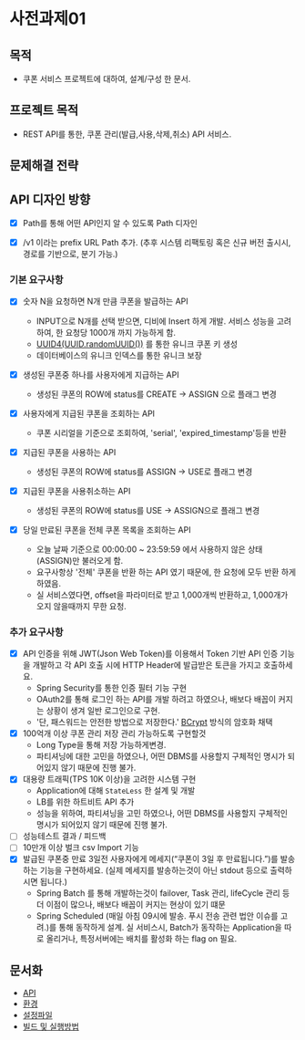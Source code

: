 # 사전과제01

## 목적 
- 쿠폰 서비스 프로젝트에 대하여, 설계/구성 한 문서.

## 프로젝트 목적 
- REST API를 통한, 쿠폰 관리(발급,사용,삭제,취소) API 서비스.


## 문제해결 전략
## API 디자인 방향 
- [x] Path를 통해 어떤 API인지 알 수 있도록 Path 디자인 
- [x] /v1 이라는 prefix URL Path 추가. (추후 시스템 리팩토링 혹은 신규 버전 출시시, 경로를 기반으로, 분기 가능.)
 

### 기본 요구사항 
- [x] 숫자 N을 요청하면 N개 만큼 쿠폰을 발급하는 API
    - INPUT으로 N개를 선택 받으면, 디비에 Insert 하게 개발.
    서비스 성능을 고려하여, 한 요청당 1000개 까지 가능하게 함.
    - [UUID4(UUID.randomUUID())](https://en.wikipedia.org/wiki/Universally_unique_identifier) 를 통한 유니크 쿠폰 키 생성
    - 데이터베이스의 유니크 인덱스를 통한 유니크 보장
   
- [x] 생성된 쿠폰중 하나를 사용자에게 지급하는 API
    - 생성된 쿠폰의 ROW에 status를 CREATE -> ASSIGN 으로 플래그 변경 

- [x] 사용자에게 지급된 쿠폰을 조회하는 API
    - 쿠폰 시리얼을 기준으로 조회하여, 'serial', 'expired_timestamp'등을 반환
    
    
- [x] 지급된 쿠폰을 사용하는 API 
    - 생성된 쿠폰의 ROW에 status를 ASSIGN -> USE로 플래그 변경 
    
    
- [x] 지급된 쿠폰을 사용취소하는 API 
    - 생성된 쿠폰의 ROW에 status를 USE -> ASSIGN으로 플래그 변경 
    
    
- [x] 당일 만료된 쿠폰을 전체 쿠폰 목록을 조회하는 API 
    - 오늘 날짜 기준으로 00:00:00 ~ 23:59:59 에서 사용하지 않은 상태 (ASSIGN)만 불러오게 함.
    - 요구사항상 '전체' 쿠폰을 반환 하는 API 였기 때문에, 한 요청에 모두 반환 하게 하였음.
    - 실 서비스였다면, offset을 파라미터로 받고 1,000개씩 반환하고, 1,000개가 오지 않을때까지 무한 요청.
 

### 추가 요구사항 
- [x] API 인증을 위해 JWT(Json Web Token)를 이용해서 Token 기반 API 인증 기능을 개발하고 각 API 호출 시에 HTTP Header에 발급받은 토큰을 가지고 호출하세요.
    - Spring Security를 통한 인증 필터 기능 구현 
    - OAuth2를 통해 로그인 하는 API를 개발 하려고 하였으나, 배보다 배꼽이 커지는 상황이 생겨 일반 로그인으로 구현.
    - '단, 패스워드는 안전한 방법으로 저장한다.' [BCrypt](https://en.wikipedia.org/wiki/Bcrypt) 방식의 암호화 채택
- [x] 100억개 이상 쿠폰 관리 저장 관리 가능하도록 구현할것
    - Long Type을 통해 저장 가능하게변경.
    - 파티셔닝에 대한 고민을 하였으나, 어떤 DBMS를 사용할지 구체적인 명시가 되어있지 않기 때문에 진행 불가.
- [x] 대용량 트래픽(TPS 10K 이상)을 고려한 시스템 구현
    - Application에 대해 `StateLess` 한 설계 및 개발 
    - LB를 위한 하트비트 API 추가
    - 성능을 위하여, 파티셔닝을 고민 하였으나, 어떤 DBMS를 사용할지 구체적인 명시가 되어있지 않기 때문에 진행 불가.
- [ ] 성능테스트 결과 / 피드백
- [ ] 10만개 이상 벌크 csv Import 기능
- [x] 발급된 쿠폰중 만료 3일전 사용자에게 메세지(“쿠폰이 3일 후 만료됩니다.”)를 발송하는 기능을 구현하세요. (실제 메세지를 발송하는것이 아닌 stdout 등으로 출력하시면 됩니다.)
    - Spring Batch 를 통해 개발하는것이 failover, Task 관리, lifeCycle 관리 등 더 이점이 많으나, 배보다 배꼽이 커지는 현상이 있기 떄문
    - Spring Scheduled (매일 아침 09시에 발송. 푸시 전송 관련 법안 이슈를 고려.)를 통해 동작하게 설계. 실 서비스시, Batch가 동작하는 Application을 따로 올리거나, 특정서버에는 배치를 활성화 하는 flag on 필요.
    
## 문서화
- [API](./docs/API.md)
- [환경](./docs/ENV.md)
- [설정파일](./docs/SETTINGS.md)
- [빌드 및 실행방법](./docs/RUN.md)